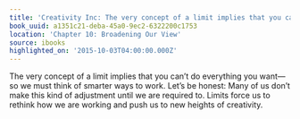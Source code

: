 ```yaml
---
title: 'Creativity Inc: The very concept of a limit implies that you can’t do everyt…'
book_uuid: a1351c21-deba-45a0-9ec2-6322200c1753
location: 'Chapter 10: Broadening Our View'
source: ibooks
highlighted_on: '2015-10-03T04:00:00.000Z'
---
```


The very concept of a limit implies that you can’t do everything you want—so we must think of smarter ways to work. Let’s be honest: Many of us don’t make this kind of adjustment until we are required to. Limits force us to rethink how we are working and push us to new heights of creativity.